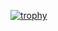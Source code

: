 [![trophy](https://github-profile-trophy.vercel.app/?username=joshikida)](https://github.com/ryo-ma/github-profile-trophy)
